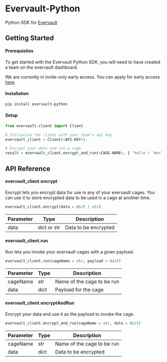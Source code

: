 # Evervault-Python
Python SDK for [Evervault](https://evervault.com)

## Getting Started

#### Prerequisites

To get started with the Evervault Python SDK, you will need to have created a team on the evervault dashboard.

We are currently in invite-only early access. You can apply for early access [here](https://evervault.com).

#### Installation

```sh
pip install evervault-python
```

#### Setup

```python
from evervault.client import Client

# Initialize the client with your team's api key
evervault_client = Client(<API-KEY>);

# Encrypt your data and run a cage
result = evervault_client.encrypt_and_run(<CAGE-NAME>, { 'hello': 'World!' })
```

## API Reference

#### evervault_client.encrypt

Encrypt lets you encrypt data for use in any of your evervault cages. You can use it to store encrypted data to be used in a cage at another time.

```python
evervault_client.encrypt(data = dict | str)
```

| Parameter | Type | Description |
| --------- | ---- | ----------- |
| data | dict or str | Data to be encrypted |

#### evervault_client.run

Run lets you invoke your evervault cages with a given payload.

```python
evervault_client.run(cageName = str, payload = dict)
```

| Parameter | Type | Description |
| --------- | ---- | ----------- |
| cageName | str | Name of the cage to be run |
| data | dict | Payload for the cage |

#### evervault_client.encryptAndRun

Encrypt your data and use it as the payload to invoke the cage.

```python
evervault_client.encrypt_and_run(cageName = str, data = dict)
```

| Parameter | Type | Description |
| --------- | ---- | ----------- |
| cageName | str | Name of the cage to be run |
| data | dict | Data to be encrypted |
